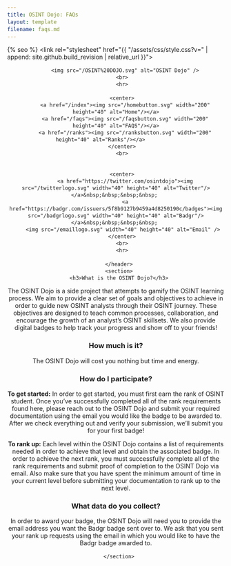 ```yaml
---
title: OSINT Dojo: FAQs
layout: template
filename: faqs.md
--- 
```


<!DOCTYPE html>
<html lang="{{ site.lang | default: "en-US" }}">
  <head>
    <title>OSINT Dojo</title>
    <meta charset="UTF-8">
    <meta http-equiv="X-UA-Compatible" content="IE=edge">
    <meta name="viewport" content="width=device-width, initial-scale=1">

{% seo %}
    <link rel="stylesheet" href="{{ "/assets/css/style.css?v=" | append: site.github.build_revision | relative_url }}">
    <!--[if lt IE 9]>
    <script src="https://cdnjs.cloudflare.com/ajax/libs/html5shiv/3.7.3/html5shiv.min.js"></script>
    <![endif]-->
    
    
<style>
hr{
  border: 2px solid black;
  border-radius: 5px;
}
</style>

    
  </head>
  <body>
    <div class="wrapper">
      <header>

          <img src="/OSINT%20DOJO.svg" alt="OSINT Dojo" />
        <br>
        <hr>
        
        <center>
          <a href="/index"><img src="/homebutton.svg" width="200" height="40" alt="Home"/></a>
          <a href="/faqs"><img src="/faqsbutton.svg" width="200" height="40" alt="FAQS"/></a>
          <a href="/ranks"><img src="/ranksbutton.svg" width="200" height="40" alt="Ranks"/></a>          
        </center>
        <br>
        
                
        <center>
          <a href="https://twitter.com/osintdojo"><img src="/twitterlogo.svg" width="40" height="40" alt="Twitter"/></a>&nbsp;&nbsp;&nbsp;&nbsp; 
          <a href="https://badgr.com/issuers/5f8b9127b9459a4d8250190c/badges"><img src="/badgrlogo.svg" width="40" height="40" alt="Badgr"/></a>&nbsp;&nbsp;&nbsp;&nbsp; 
          <img src="/emaillogo.svg" width="40" height="40" alt="Email" />        
        </center>
        <br>
        <hr>
        
      </header>
      <section>
      <h3>What is the OSINT Dojo?</h3>
<p>The OSINT Dojo is a side project that attempts to gamify the OSINT learning process. We aim to provide a clear set of goals and objectives to achieve in order to guide new OSINT analysts through their OSINT journey.  These objectives are designed to teach common processes, collaboration, and encourage the growth of an analyst’s OSINT skillsets. We also provide digital badges to help track your progress and show off to your friends!</p>

<h3>How much is it?</h3>
<p>The OSINT Dojo will cost you nothing but time and energy. </p>

<h3>How do I participate?</h3>
<p><b>To get started:</b> In order to get started, you must first earn the rank of OSINT student. Once you’ve successfully completed all of the rank requirements found here, please reach out to the OSINT Dojo and submit your required documentation using the email you would like the badge to be awarded to. After we check everything out and verify your submission, we’ll submit you for your first badge!</p>

<p><b>To rank up:</b> Each level within the OSINT Dojo contains a list of requirements needed in order to achieve that level and obtain the associated badge. In order to achieve the next rank, you must successfully complete all of the rank requirements and submit proof of completion to the OSINT Dojo via email. Also make sure that you have spent the minimum amount of time in your current level before submitting your documentation to rank up to the next level. </p>

<h3>What data do you collect?</h3>
<p>In order to award your badge, the OSINT Dojo will need you to provide the email address you want the Badgr badge sent over to. We ask that you sent your rank up requests using the email in which you would like to have the Badgr badge awarded to. </p>


      </section>

  </body>
</html>

